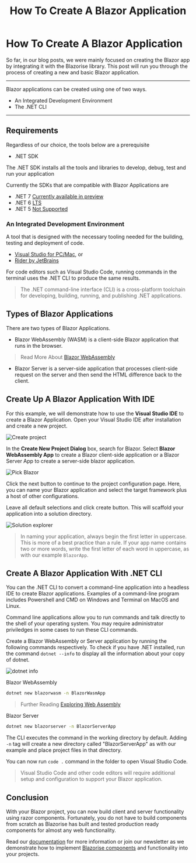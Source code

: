 ﻿---
title: How To Create A Blazor Application
description: So far, in our blog posts, we were mainly focused on creating the Blazor app by integrating it with the Blazorise library. This post will run you through the process of creating a new and basic Blazor application.
permalink: /blog/create-a-blazor-application
canonical: /blog/create-a-blazor-application
image-url: /img/create-new-blazor-app.png
image-text: Create A New Blazor Project
author-name: James Amattey
author-image: james
posted-on: September 19th, 2022
read-time: 3 min
---

# How To Create A Blazor Application

So far, in our blog posts, we were mainly focused on creating the Blazor app by integrating it with the Blazorise library. This post will run you through the process of creating a new and basic Blazor application.

---

Blazor applications can be created using one of two ways.

- An Integrated Development Environment
- The .NET CLI

---

## Requirements

Regardless of our choice, the tools below are a prerequisite

- .NET SDK

The .NET SDK installs all the tools and libraries to develop, debug, test and run your application

Currently the SDKs that are compatible with Blazor Applications are

- .NET 7 [Currently available in preview](https://dotnet.microsoft.com/en-us/download/dotnet/thank-you/sdk-7.0.100-preview.7-windows-arm64-installer)
- .NET 6 [LTS](https://github.com/dotnet/core/blob/main/release-notes/6.0/6.0.8/6.0.8.md?WT.mc_id=dotnet-35129-website)
- .NET 5 [Not Supported](https://dotnet.microsoft.com/en-us/download/dotnet/thank-you/sdk-5.0.408-windows-x86-installer)

### An Integrated Development Environment

A tool that is designed with the necessary tooling needed for the building, testing and deployment of code.

- [Visual Studio for PC/Mac](https://visualstudio.microsoft.com/), or
- [Rider by JetBrains](https://www.jetbrains.com/rider/buy/?fromIDE#personal)

For code editors such as Visual Studio Code, running commands in the terminal uses the .NET CLI to produce the same results.  

> The .NET command-line interface (CLI) is a cross-platform toolchain for developing, building, running, and publishing .NET applications.

## Types of Blazor Applications

There are two types of Blazor Applications.

- Blazor WebAssembly (WASM) is a client-side Blazor application that runs in the browser.

> Read More About [Blazor WebAssembly](blog/what-is-blazor-wasm)

- Blazor Server is a server-side application that processes client-side request on the server and then send the HTML difference back to the client.

## Create Up A Blazor Application With IDE

For this example, we will demonstrate how to use the **Visual Studio IDE** to create a Blazor Application. Open your Visual Studio IDE after installation and create a new project.

![Create project](img/blog/2022-09-19/create-project.png)

In the **Create New Project Dialog** box, search for Blazor. Select **Blazor WebAssembly App** to create a Blazor client-side application or a Blazor Server App to create a server-side blazor application.

![Pick Blazor](img/blog/2022-09-19/pick-blazor.png)

Click the next button to continue to the project configuration page. Here, you can name your Blazor application and select the target framework plus a host of other configurations.

Leave all default selections and click create button. This will scaffold your application into a solution directory.

![Solution explorer](img/blog/2022-09-19/solution-explorer-after-project-create.png)

> In naming your application, always begin the first letter in uppercase. This is more of a best practice than a rule. If your app name contains two or more words, write the first letter of each word in uppercase, as with our example `BlazorApp`.

## Create A Blazor Application With .NET CLI

You can the .NET CLI to convert a command-line application into a headless IDE to create Blazor applications. Examples of a command-line program includes Powershell and CMD on Windows and Terminal on MacOS and Linux.

Command line applications allow you to run commands and talk directly to the shell of your operating system. You may require administrator priviledges in some cases to run these CLI commands.

Create a Blazor WebAssembly or Server application by running the following commands respectively. To check if you have .NET installed, run the command `dotnet --info` to display all the information about your copy of dotnet.

![dotnet info](img/blog/2022-09-19/dotnet-info.png)

Blazor WebAssembly

```bash
dotnet new blazorwasm -n BlazorWasmApp
```

> Further Reading [Exploring Web Assembly](blog/exploring-webassembly-the-underlying-technology-behind-blazor-wasm)

Blazor Server

```bash
dotnet new blazorserver -n BlazorServerApp
```

The CLI executes the command in the working directory by default. Adding `-n` tag will create a new directory called "BlazorServerApp" as with our example and place project files in that directory.

You can now run `code .` command in the folder to open Visual Studio Code.

> Visual Studio Code and other code editors will require additional setup and configuration to support your Blazor application.

## Conclusion

With your Blazor project, you can now build client and server functionality using razor components. Fortunately, you do not have to build components from scratch as Blazorise has built and tested production ready components for almost any web functionality.

Read our [documentation](docs/components) for more information or join our newsletter as we demonstrate how to implement [Blazorise components](blog/how-to-create-a-blazorise-application-beginners-guide) and functionality into your projects.